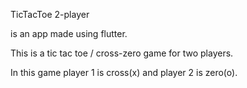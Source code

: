 TicTacToe 2-player 

is an app made using flutter.

This is a tic tac toe / cross-zero game for two players.

In this game player 1 is cross(x) and player 2 is zero(o).

